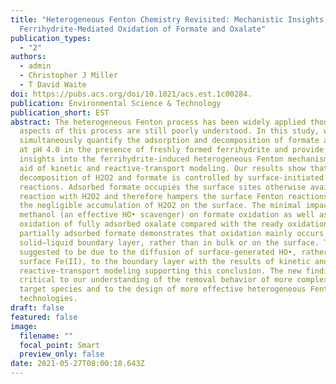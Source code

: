 ```yaml
---
title: "Heterogeneous Fenton Chemistry Revisited: Mechanistic Insights from
  Ferrihydrite-Mediated Oxidation of Formate and Oxalate"
publication_types:
  - "2"
authors:
  - admin
  - Christopher J Miller
  - T David Waite
doi: https://pubs.acs.org/doi/10.1021/acs.est.1c00284.
publication: Environmental Science & Technology
publication_short: EST
abstract: The heterogeneous Fenton process has been widely applied though some
  aspects of this process are still poorly understood. In this study, we
  simultaneously quantify the adsorption and decomposition of formate and H2O2
  at pH 4.0 in the presence of freshly formed ferrihydrite and provide new
  insights into the ferrihydrite-induced heterogeneous Fenton mechanism with the
  aid of kinetic and reactive-transport modeling. Our results show that the
  decomposition of H2O2 and formate is controlled by surface-initiated
  reactions. Adsorbed formate occupies the surface sites otherwise available for
  reaction with H2O2 and therefore hampers the surface Fenton reactions despite
  the negligible accumulation of H2O2 on the surface. The minimal impact of
  methanol (an effective HO• scavenger) on formate oxidation as well as the poor
  oxidation of fully adsorbed oxalate compared with the ready oxidation of
  partially adsorbed formate demonstrates that oxidation mainly occurs in the
  solid–liquid boundary layer, rather than in bulk or on the surface. This is
  suggested to be due to the diffusion of surface-generated HO•, rather than
  surface Fe(II), to the boundary layer with the results of kinetic and
  reactive-transport modeling supporting this conclusion. The new findings are
  critical to our understanding of the removal behavior of more complex organic
  target species and to the design of more effective heterogeneous Fenton
  technologies.
draft: false
featured: false
image:
  filename: ""
  focal_point: Smart
  preview_only: false
date: 2021-05-27T08:00:18.643Z
---
```


